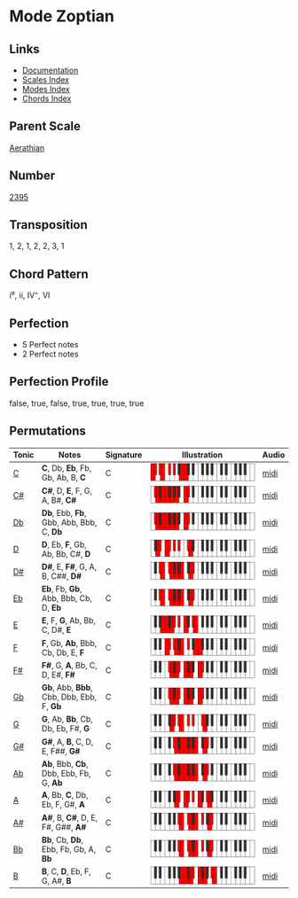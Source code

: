 # Mode Zoptian

## Links

- [Documentation](README.md)
- [Scales Index](Scales.md)
- [Modes Index](Modes.md)
- [Chords Index](Chords.md)

## Parent Scale

[Aerathian](ScaleAerathian.md)

## Number

[2395](https://ianring.com/musictheory/scales/2395)

## Transposition

1, 2, 1, 2, 2, 3, 1

## Chord Pattern

i⁰, ii, IV⁺, VI

## Perfection

- 5 Perfect notes
- 2 Perfect notes

## Perfection Profile

false, true, false, true, true, true, true

## Permutations

| Tonic | Notes | Signature | Illustration | Audio |
|-------|-------|-----------|--------------|-------|
| [C](ModeCNaturalZoptian.md) | **C**, Db, **Eb**, Fb, Gb, Ab, B, **C** | C | ![CNaturalZoptian](ModeCNaturalZoptian.png) | [midi](https://github.com/edipermadi/music/blob/main/docs/ModeCNaturalZoptian.mid?raw=true) |
| [C#](ModeCSharpZoptian.md) | **C#**, D, **E**, F, G, A, B#, **C#** | C | ![CSharpZoptian](ModeCSharpZoptian.png) | [midi](https://github.com/edipermadi/music/blob/main/docs/ModeCSharpZoptian.mid?raw=true) |
| [Db](ModeDFlatZoptian.md) | **Db**, Ebb, **Fb**, Gbb, Abb, Bbb, C, **Db** | C | ![DFlatZoptian](ModeDFlatZoptian.png) | [midi](https://github.com/edipermadi/music/blob/main/docs/ModeDFlatZoptian.mid?raw=true) |
| [D](ModeDNaturalZoptian.md) | **D**, Eb, **F**, Gb, Ab, Bb, C#, **D** | C | ![DNaturalZoptian](ModeDNaturalZoptian.png) | [midi](https://github.com/edipermadi/music/blob/main/docs/ModeDNaturalZoptian.mid?raw=true) |
| [D#](ModeDSharpZoptian.md) | **D#**, E, **F#**, G, A, B, C##, **D#** | C | ![DSharpZoptian](ModeDSharpZoptian.png) | [midi](https://github.com/edipermadi/music/blob/main/docs/ModeDSharpZoptian.mid?raw=true) |
| [Eb](ModeEFlatZoptian.md) | **Eb**, Fb, **Gb**, Abb, Bbb, Cb, D, **Eb** | C | ![EFlatZoptian](ModeEFlatZoptian.png) | [midi](https://github.com/edipermadi/music/blob/main/docs/ModeEFlatZoptian.mid?raw=true) |
| [E](ModeENaturalZoptian.md) | **E**, F, **G**, Ab, Bb, C, D#, **E** | C | ![ENaturalZoptian](ModeENaturalZoptian.png) | [midi](https://github.com/edipermadi/music/blob/main/docs/ModeENaturalZoptian.mid?raw=true) |
| [F](ModeFNaturalZoptian.md) | **F**, Gb, **Ab**, Bbb, Cb, Db, E, **F** | C | ![FNaturalZoptian](ModeFNaturalZoptian.png) | [midi](https://github.com/edipermadi/music/blob/main/docs/ModeFNaturalZoptian.mid?raw=true) |
| [F#](ModeFSharpZoptian.md) | **F#**, G, **A**, Bb, C, D, E#, **F#** | C | ![FSharpZoptian](ModeFSharpZoptian.png) | [midi](https://github.com/edipermadi/music/blob/main/docs/ModeFSharpZoptian.mid?raw=true) |
| [Gb](ModeGFlatZoptian.md) | **Gb**, Abb, **Bbb**, Cbb, Dbb, Ebb, F, **Gb** | C | ![GFlatZoptian](ModeGFlatZoptian.png) | [midi](https://github.com/edipermadi/music/blob/main/docs/ModeGFlatZoptian.mid?raw=true) |
| [G](ModeGNaturalZoptian.md) | **G**, Ab, **Bb**, Cb, Db, Eb, F#, **G** | C | ![GNaturalZoptian](ModeGNaturalZoptian.png) | [midi](https://github.com/edipermadi/music/blob/main/docs/ModeGNaturalZoptian.mid?raw=true) |
| [G#](ModeGSharpZoptian.md) | **G#**, A, **B**, C, D, E, F##, **G#** | C | ![GSharpZoptian](ModeGSharpZoptian.png) | [midi](https://github.com/edipermadi/music/blob/main/docs/ModeGSharpZoptian.mid?raw=true) |
| [Ab](ModeAFlatZoptian.md) | **Ab**, Bbb, **Cb**, Dbb, Ebb, Fb, G, **Ab** | C | ![AFlatZoptian](ModeAFlatZoptian.png) | [midi](https://github.com/edipermadi/music/blob/main/docs/ModeAFlatZoptian.mid?raw=true) |
| [A](ModeANaturalZoptian.md) | **A**, Bb, **C**, Db, Eb, F, G#, **A** | C | ![ANaturalZoptian](ModeANaturalZoptian.png) | [midi](https://github.com/edipermadi/music/blob/main/docs/ModeANaturalZoptian.mid?raw=true) |
| [A#](ModeASharpZoptian.md) | **A#**, B, **C#**, D, E, F#, G##, **A#** | C | ![ASharpZoptian](ModeASharpZoptian.png) | [midi](https://github.com/edipermadi/music/blob/main/docs/ModeASharpZoptian.mid?raw=true) |
| [Bb](ModeBFlatZoptian.md) | **Bb**, Cb, **Db**, Ebb, Fb, Gb, A, **Bb** | C | ![BFlatZoptian](ModeBFlatZoptian.png) | [midi](https://github.com/edipermadi/music/blob/main/docs/ModeBFlatZoptian.mid?raw=true) |
| [B](ModeBNaturalZoptian.md) | **B**, C, **D**, Eb, F, G, A#, **B** | C | ![BNaturalZoptian](ModeBNaturalZoptian.png) | [midi](https://github.com/edipermadi/music/blob/main/docs/ModeBNaturalZoptian.mid?raw=true) |
